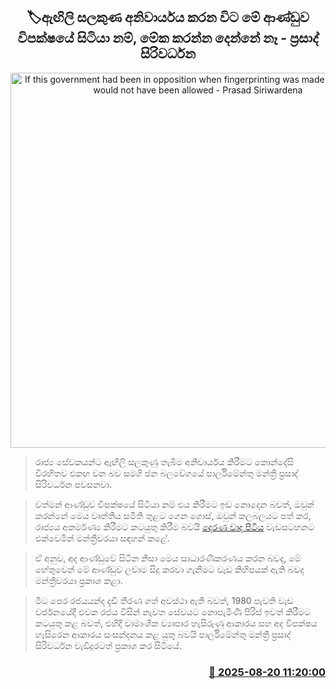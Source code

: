 <p align='center'><b><h2 align='center' title='If this government had been in opposition when fingerprinting was made mandatory, it would not have been allowed - Prasad Siriwardena'>🏷ඇඟිලි සලකුණ අනිවාර්යය කරන විට මේ ආණ්ඩුව විපක්ෂයේ සිටියා නම්, මේක කරන්න දෙන්නේ නෑ - ප්‍රසාද් සිරිවර්ධන</h2></b></p>
<p align='center'><img src='https://helakuru.sgp1.cdn.digitaloceanspaces.com/esana/images/lib/prasad-siriwardana-ui.jpg' width='600' alt='If this government had been in opposition when fingerprinting was made mandatory, it would not have been allowed - Prasad Siriwardena'></p>

> රාජ්‍ය සේවකයන්ට ඇඟිලි සලකුණු තැබීම අනිවාර්යය කිරීමට කොන්දේසි විරහිතව එකඟ වන බව සමගි ජන බලවේගයේ පාර්ලිමේන්තු මන්ත්‍රී ප්‍රසාද් සිරිවර්ධන පවසනවා.

> වත්මන් ආණ්ඩුව විපක්ෂයේ සිටියා නම් එය කිරීමට ඉඩ නොදෙන බවත්, ඔවුන් කරන්නේ මෙය වෘත්තීය සමිති තුළට ගෙන ගොස්, ඔවුන් කලබලයට පත් කර, රාජ්‍යය අකර්මණ්‍ය කිරීමට කටයුතු කිරීම බවයි <a href='https://youtu.be/1qIORi6YL7Y'>දෙරණ වාද පිටිය</a> වැඩසටහනට එක්වෙමින් මන්ත්‍රීවරයා සඳහන් කළේ.

> ඒ අනුව, අද ආණ්ඩුවේ සිටින නිසා මෙය සාධාරණීකරණය කරන බවද, මේ හේතුවෙන් මේ ආණ්ඩුව ලවාම සිදු කරවා ගැනීමට වැඩ කිහිපයක් ඇති බවද මන්ත්‍රීවරයා ප්‍රකාශ කළා.

> මීට පෙර රජයයන්ද දැඩි තීරණ ගත් අවස්ථා ඇති බවත්, 1980 පැවති වැඩ වර්ජනයේදී එවක රජය විසින් නැවත සේවයට නොපැමිණි පිරිස් ඉවත් කිරීමට කටයුතු කළ බවත්, එහිදී වාමාංශික ව්‍යාපාර හැසිරුණු ආකාරය සහ අද විපක්ෂය හැසිරෙන ආකාරය සංසන්දනය කළ යුතු බවයි පාර්ලිමේන්තු මන්ත්‍රී ප්‍රසාද් සිරිවර්ධන වැඩිදුරටත් ප්‍රකාශ කර සිටියේ.



<h3 align='right'><a href='https://www.helakuru.lk/esana/p/112857/'>📅 2025-08-20 11:20:00</a></h3>
